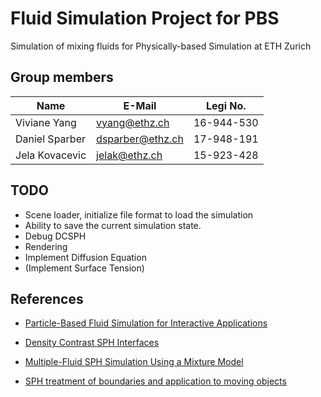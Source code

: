# Fluid Simulation Project for PBS

Simulation of mixing fluids for Physically-based Simulation at ETH Zurich

## Group members

|Name | E-Mail | Legi No.  |
|----------------|------------------|------------|
| Viviane Yang   | vyang@ethz.ch    | 16-944-530 |
| Daniel Sparber | dsparber@ethz.ch | 17-948-191 |
| Jela Kovacevic | jelak@ethz.ch    | 15-923-428 |

## TODO
- Scene loader, initialize file format to load the simulation
- Ability to save the current simulation state.
- Debug DCSPH
- Rendering
- Implement Diffusion Equation
- (Implement Surface Tension)


## References

- [Particle-Based Fluid Simulation for Interactive Applications](https://matthias-research.github.io/pages/publications/sca03.pdf)

- [Density Contrast SPH Interfaces](https://www.zora.uzh.ch/id/eprint/9734/2/Solenthaler_sca08.pdf)

- [Multiple-Fluid SPH Simulation Using a Mixture Model](https://dl.acm.org/doi/pdf/10.1145/2645703)
  
- [SPH treatment of boundaries and application to moving objects](http://www.unige.ch/math/folks/sutti/SPH_2019.pdf)
